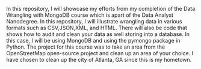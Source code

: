 In this repository, I will showcase my efforts from my completion of the Data Wrangling with MongoDB course which is apart of the Data Analyst Nanodegree.  In this repository, I will illustrate wrangling data in various formats such as CSV,JSON,XML, and HTML. There will also be code that shows how to audit and clean your data as well storing into a database.  In this case, I will be using MongoDB and using the pymongo package in Python.  The project for this course was to take an area from the OpenStreetMap open-source project and clean up an area of your choice.  I have chosen to clean up the city of Atlanta, GA since this is my hometown.
